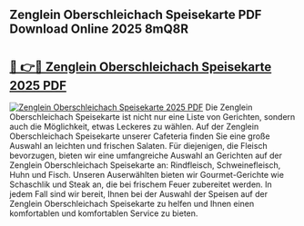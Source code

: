## Zenglein Oberschleichach Speisekarte PDF Download Online 2025 8mQ8R

# <h2><a href="http://gca5u7.nevu.top/?p=Zenglein+Oberschleichach+Speisekarte">🔗 👉🔴 Zenglein Oberschleichach Speisekarte 2025 PDF</a></h2>

[![Zenglein Oberschleichach Speisekarte 2025 PDF](https://i.imgur.com/dBaPXMq.png)](http://gca5u7.nevu.top/?p=Zenglein+Oberschleichach+Speisekarte)
Die Zenglein Oberschleichach Speisekarte ist nicht nur eine Liste von Gerichten, sondern auch die Möglichkeit, etwas Leckeres zu wählen. Auf der Zenglein Oberschleichach Speisekarte unserer Cafeteria finden Sie eine große Auswahl an leichten und frischen Salaten. Für diejenigen, die Fleisch bevorzugen, bieten wir eine umfangreiche Auswahl an Gerichten auf der Zenglein Oberschleichach Speisekarte an: Rindfleisch, Schweinefleisch, Huhn und Fisch. Unseren Auserwählten bieten wir Gourmet-Gerichte wie Schaschlik und Steak an, die bei frischem Feuer zubereitet werden. In jedem Fall sind wir bereit, Ihnen bei der Auswahl der Speisen auf der Zenglein Oberschleichach Speisekarte zu helfen und Ihnen einen komfortablen und komfortablen Service zu bieten.

